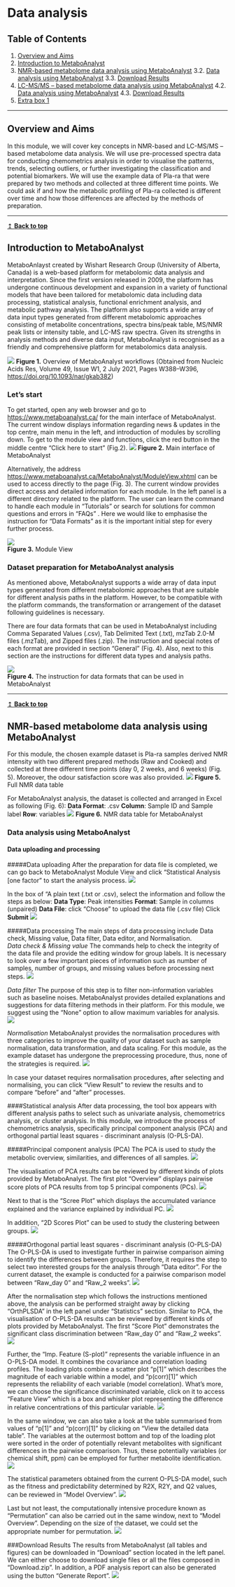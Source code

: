 # Data analysis

## Table of Contents
1. [Overview and Aims](#overview)
2. [Introduction to MetaboAnalyst](#intro)
3. [NMR-based metabolome data analysis using MetaboAnalyst](#nmrbased) 
    3.2. [Data analysis using MetaboAnalyst](#nmrdataanalysis)
    3.3. [Download Results](#nmrdownload)
4. [LC-MS/MS – based metabolome data analysis using MetaboAnalyst](#lcmsbased)
    4.2. [Data analysis using MetaboAnalyst](#lcmsdataanalysis)
    4.3. [Download Results](#lcmsdownload)
5. [Extra box 1](#extra1)

---

## Overview and Aims <a name="overview"></a>
In this module, we will cover key concepts in NMR-based and LC-MS/MS – based metabolome data analysis. We will use pre-processed spectra data for conducting chemometrics analysis in order to visualise the patterns, trends, selecting outliers, or further investigating the classification and potential biomarkers. We will use the example data of Pla-ra that were prepared by two methods and collected at three different time points. We could ask if and how the metabolic profiling of Pla-ra collected is different over time and how those differences are affected by the methods of preparation. 

---
[↥ **Back to top**](#top)

## Introduction to MetaboAnalyst <a name="intro"></a>
MetaboAnlayst created by Wishart Research Group (University of Alberta, Canada) is a web-based platform for metabolomic data analysis and interpretation. Since the first version released in 2009, the platform has undergone continuous development and expansion in a variety of functional models that have been tailored for metabolomic data including data processing, statistical analysis, functional enrichment analysis, and metabolic pathway analysis. The platform also supports a wide array of data input types generated from different metabolomic approaches consisting of metabolite concentrations, spectra bins/peak table, MS/NMR peak lists or intensity table, and LC-MS raw spectra. Given its strengths in analysis methods and diverse data input, MetaboAnalyst is recognised as a friendly and comprehensive platform for metabolomics data analysis. 

![](figures/F1-MetaboAnalystPipline.png)
**Figure 1.** Overview of MetaboAnalyst workflows (Obtained from Nucleic Acids Res, Volume 49, Issue W1, 2 July 2021, Pages W388–W396, https://doi.org/10.1093/nar/gkab382)

### Let’s start 
To get started, open any web browser and go to https://www.metaboanalyst.ca/ for the main interface of MetaboAnalyst. The current window displays information regarding news & updates in the top centre, main menu in the left, and introduction of modules by scrolling down. To get to the module view and functions,  click the red button in the middle centre “Click here to start” (Fig.2).
![](figures/F2-MainPage.png)
**Figure 2.** Main interface of MetaboAnalyst

Alternatively, the address https://www.metaboanalyst.ca/MetaboAnalyst/ModuleView.xhtml can be used to access directly to the page (Fig. 3). The current window provides direct access and detailed information for each module. In the left panel is a different directory related to the platform. The user can learn the command to handle each module in “Tutorials” or search for solutions for common questions and errors in “FAQs” . Here we would like to emphasise the instruction for “Data Formats” as it is the important initial step for every further process.  

![](figures/F3-ModuleView.png)  
**Figure 3.** Module View

### Dataset preparation for MetaboAnalyst analysis
As mentioned above, MetaboAnalyst supports a wide array of data input types generated from different metabolomic approaches that are suitable for different analysis paths in the platform. However, to be compatible with the platform commands, the transformation or arrangement of the dataset following guidelines is necessary. 

There are four data formats that can be used in MetaboAnalyst including Comma Separated Values (.csv), Tab Delimited Text (.txt), mzTab 2.0-M files (.mzTab), and Zipped files (.zip). The instruction and special notes of each format are provided in section “General” (Fig. 4). Also, next to this section are the instructions for different data types and analysis paths. 

![](figures/F4-DataFormat.png)  
**Figure 4.** The instruction for data formats that can be used in MetaboAnalyst

---
[↥ **Back to top**](#top)

## NMR-based metabolome data analysis using MetaboAnalyst <a name="nmrbased"></a>
For this module, the chosen example dataset is Pla-ra samples derived NMR intensity with two different prepared methods (Raw and Cooked) and collected at three different time points (day 0, 2 weeks, and 6 weeks) (Fig. 5).  Moreover, the odour satisfaction score was also provided. 
![](figures/F5-FullData.png)
**Figure 5.** Full NMR data table

For MetaboAnalyst analysis, the dataset is collected and arranged in Excel as following (Fig. 6): 
**Data Format**: .csv 
**Column**: Sample ID and Sample label
**Row**: variables
![](figures/F6-MetaboNMRData.png)
**Figure 6.** NMR data table for MetaboAnalyst

### Data analysis using MetaboAnalyst  <a name="nmrdataanalysis"></a>
#### Data uploading and processing
#####Data uploading
After the preparation for data file is completed, we can go back to MetaboAnalyst Module View and click “Statistical Analysis [one factor” to start the analysis process. 
![](figures/SA_Onefactor.png)

In the box of “A plain text (.txt or .csv), select the information and follow the steps as below:
**Data Type**: Peak intensities
**Format**: Sample in columns (unpaired)
**Data File**: click “Choose” to upload the data file (.csv file)
Click **Submit**
![](figures/SA_FileUpload.png)

#####Data processing
The main steps of data processing include Data check, Missing value, Data filter, Data editor, and Normalisation.  
*Data check & Missing value*
The commands help to check the integrity of the data file and provide the editing window for group labels. It is necessary to look over a few important pieces of information such as number of samples, number of groups, and missing values before processing next steps. 
![](figures/SA_DataCheck.png)

*Data filter*
The purpose of this step is to filter non-information variables such as baseline noises. MetaboAnalyst provides detailed explanations and suggestions for data filtering methods in their platform. For this module, we suggest using the “None” option to allow maximum variables for analysis. 
![](figures/SA_DataFilter.png)

*Normalisation*
MetaboAnalyst provides the normalisation procedures with three categories to improve the quality of your dataset such as sample normalisation, data transformation, and data scaling. For this module, as the example dataset has undergone the preprocessing procedure, thus, none of the strategies is required.
![](figures/SA_Normalization.png)


In case your dataset requires normalisation procedures, after selecting and normalising, you can click “View Result” to review the results and to compare “before” and “after” processes.

####Statistical analysis
After data processing, the tool box appears with different analysis paths to select such as univariate analysis, chemometrics analysis, or cluster analysis. In this module, we introduce the process of chemometrics analysis, specifically principal component analysis (PCA) and orthogonal partial least squares - discriminant analysis (O-PLS-DA). 

#####Principal component analysis (PCA)
The PCA is used to study the metabolic overview, similarities, and differences of all samples. 
![](figures/SA_PCA_Allgroups.png)

The visualisation of PCA results can be reviewed by different kinds of plots provided by MetaboAnalyst. The first plot “Overview” displays pairwise score plots of PCA results from top 5 principal components (PCs). 
![](figures/SA_PCA_Overview.png)

Next to that is the “Scree Plot” which displays the accumulated variance explained and the variance explained by individual PC. 
![](figures/SA_PCA_ScreePlot.png)

In addition, “2D Scores Plot” can be used to study the clustering between groups.
![](figures/SA_PCA_2DScoresPlot.png)

#####Orthogonal partial least squares - discriminant analysis (O-PLS-DA)
The O-PLS-DA is used to investigate further in pairwise comparison aiming to identify the differences between groups. Therefore, it requires the step to select two interested groups for the analysis through “Data editor”. For the current dataset, the example is conducted for a pairwise comparison model between “Raw_day 0” and “Raw_2 weeks”. 
![](figures/SA_OPLSDA_DataEditor.png)

After the normalisation step which follows the instructions mentioned above, the analysis can be performed straight away by clicking “OrthPLSDA” in the left panel under “Statistics” section. Similar to PCA, the visualisation of O-PLS-DA results can be reviewed by different kinds of plots provided by MetaboAnalyst. The first “Score Plot” demonstrates the significant class discrimination between “Raw_day 0” and “Raw_2 weeks”.
![](figures/SA_OPLSDA_ScorePlot.png)

Further, the “Imp. Feature (S-plot)” represents the variable influence in an O-PLS-DA model. It combines the covariance and correlation loading profiles. The loading plots combine a scatter plot “p[1]” which describes the magnitude of each variable within a model, and “p(corr)[1]” which represents the reliability of each variable (model correlation). What’s more, we can choose the significance discriminated variable, click on it to access “Feature View” which is a box and whisker plot representing the difference in relative concentrations of this particular variable. 
![](figures/SA_OPLSDA_SPlot.png)

In the same window, we can also take a look at the table summarised from values of “p[1]” and “p(corr)[1]” by clicking on “View the detailed data table”. The variables at the outermost bottom and top of the loading plot were sorted in the order of potentially relevant metabolites with significant differences in the pairwise comparison. Thus, these potentially variables (or chemical shift, ppm) can be employed for further metabolite identification.
![](figures/SA_OPLSDA_DetailedTable.png)

The statistical parameters obtained from the current O-PLS-DA model, such as the fitness and predictability determined by  R2X, R2Y, and Q2 values, can be reviewed in “Model Overview”. 
![](figures/SA_OPLSDA_ModelOverview.png)

Last but not least, the computationally intensive procedure known as “Permutation” can also be carried out in the same window, next to “Model Overview”.  Depending on the size of the dataset, we could set the appropriate number for permutation.
![](figures/SA_OPLSDA_Permutation.png)

###Download Results  <a name="nmrdownload"></a>
The results from MetaboAnalyst (all tables and figures) can be downloaded in “Download” section located in the left panel. We can either choose to download single files or all the files composed in “Download.zip”. In addition, a PDF analysis report can also be generated using the button “Generate Report”. 
![](figures/SA_Download.png)

